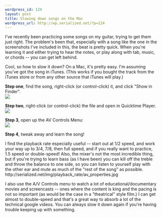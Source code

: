 ```yaml
--- 
wordpress_id: 124
layout: post
title: Slowing down songs on the Mac
wordpress_url: http://wp.serialized.net/?p=124
---
```

<p>I've recently been practicing some songs on my guitar, trying to get them just right. The problem's been that, especially with a song like the one in the screenshots I've included in this, the beat is pretty quick. When you're learning it and either trying to hear the notes, or play along with tab, music, or chords -- you can get left behind.</p>

<p>Cool, so how to slow it down? On a Mac, it's pretty easy. I'm assuming you've got the song in iTunes. (This works if you bought the track from the iTunes store or from any other source that iTunes will play.)</p>

**Step one**, find the song, right-click (or control-click) it, and click "Show in Finder".<br />
<img src="http://serialized.net/img/playback_rate/show_in_finder.jpg"/>

**Step two**, right-click (or control-click) the file and open in Quicktime Player.<br />
<img src="http://serialized.net/img/playback_rate/open_with_quicktime.jpg"/>

**Step 3**, open up the AV Controls Menu:<br />
<img src="http://serialized.net/img/playback_rate/show_av_properties.jpg"/>

**Step 4**, tweak away and learn the song!

<p>I find the playback rate especially useful -- start out at 1/2 speed, and work your way up to 3/4, 7/8, then full speed, and if you really want to practice, 1.5 speed or double-speed! Also, the mixer's not the most incredible thing, but if you're trying to learn bass (as I have been) you can kill off the treble and throw the balance to one side, so you can listen to yourself play with the other ear and mute as much of the "rest of the song" as possible.<br />
http://serialized.net/img/playback_rate/av_properties.jpg</p>

<p>I also use the A/V Controls menu to watch a lot of educational/documentary movies and screencasts -- ones where the content is king and the pacing is not so important (as would be the case in a "theatrical" style film.) I can get almost to double-speed and that's a great way to absorb a lot of the technical google videos. You can always slow it down again if you're having trouble keeping up with something.</p>
